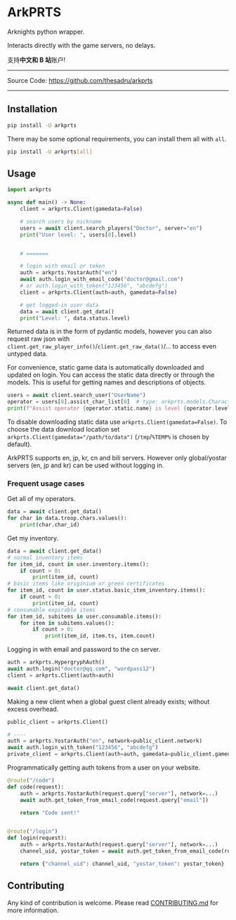 # ArkPRTS

Arknights python wrapper.

Interacts directly with the game servers, no delays.

支持**中文和 B 站**账户!

<!-- Supports Chinese and BiliBili accounts -->

---

Source Code: <https://github.com/thesadru/arkprts>

---

## Installation

```sh
pip install -U arkprts
```

There may be some optional requirements, you can install them all with `all`.

```sh
pip install -U arkprts[all]
```

## Usage

```py
import arkprts

async def main() -> None:
    client = arkprts.Client(gamedata=False)

    # search users by nickname
    users = await client.search_players("Doctor", server="en")
    print("User level: ", users[0].level)


    # =======

    # login with email or token
    auth = arkprts.YostarAuth("en")
    await auth.login_with_email_code("doctor@gmail.com")
    # or auth.login_with_token("123456", "abcdefg")
    client = arkprts.Client(auth=auth, gamedata=False)

    # get logged-in user data
    data = await client.get_data()
    print("Level: ", data.status.level)
```

Returned data is in the form of pydantic models, however you can also request raw json with `client.get_raw_player_info()`/`client.get_raw_data()`/... to access even untyped data.

For convenience, static game data is automatically downloaded and updated on login. You can access the static data directly or through the models. This is useful for getting names and descriptions of objects.

```py
users = await client.search_user("UserName")
operator = users[0].assist_char_list[0]  # type: arkprts.models.Character
print(f"Assist operator {operator.static.name} is level {operator.level}")
```

To disable downloading static data use `arkprts.Client(gamedata=False)`. To choose the data download location set `arkprts.Client(gamedata="/path/to/data")` (`/tmp`/`%TEMP%` is chosen by default).

ArkPRTS supports en, jp, kr, cn and bili servers. However only global/yostar servers (en, jp and kr) can be used without logging in.

### Frequent usage cases

Get all of my operators.

```py
data = await client.get_data()
for char in data.troop.chars.values():
    print(char.char_id)
```

Get my inventory.

```py
data = await client.get_data()
# normal inventory items
for item_id, count in user.inventory.items():
    if count > 0:
        print(item_id, count)
# basic items like originium or green certificates
for item_id, count in user.status.basic_item_inventory.items():
    if count > 0:
        print(item_id, count)
# consumable expirable items
for item_id, subitems in user.consumable.items():
    for item in subitems.values():
        if count > 0:
            print(item_id, item.ts, item.count)
```

Logging in with email and password to the cn server.

```py
auth = arkprts.HypergryphAuth()
await auth.login("doctor@qq.com", "wordpass12")
client = arkprts.Client(auth=auth)

await client.get_data()
```

Making a new client when a global guest client already exists; without excess overhead.

```py
public_client = arkprts.Client()

# ----
auth = arkprts.YostarAuth("en", network=public_client.network)
await auth.login_with_token("123456", "abcdefg")
private_client = arkprts.Client(auth=auth, gamedata=public_client.gamedata)
```

Programmatically getting auth tokens from a user on your website.

```py
@route("/code")
def code(request):
    auth = arkprts.YostarAuth(request.query["server"], network=...)
    await auth.get_token_from_email_code(request.query["email"])

    return "Code sent!"


@route("/login")
def login(request):
    auth = arkprts.YostarAuth(request.query["server"], network=...)
    channel_uid, yostar_token = await auth.get_token_from_email_code(request.query["email"], request.query["code"])

    return {"channel_uid": channel_uid, "yostar_token": yostar_token}
```

## Contributing

Any kind of contribution is welcome.
Please read [CONTRIBUTING.md](./CONTRIBUTING.md) for more information.
